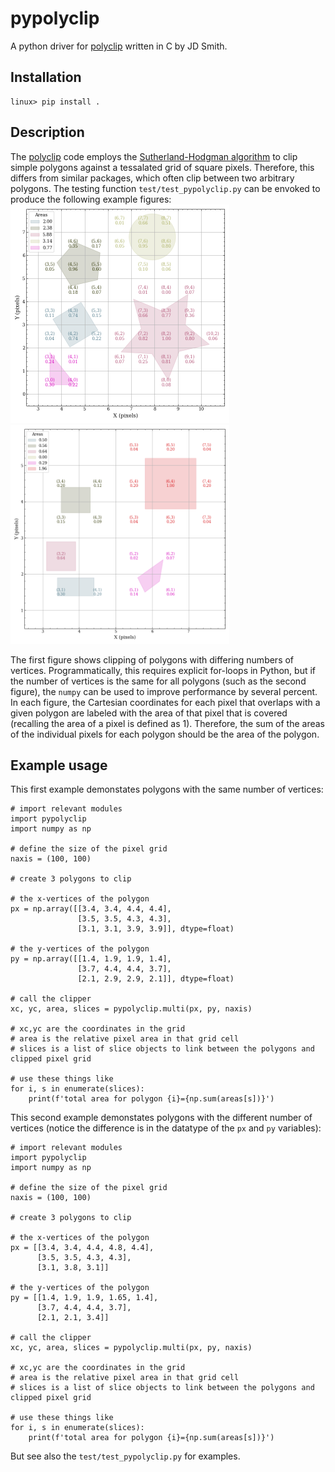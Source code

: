 # pypolyclip

A python driver for [polyclip](http://tir.astro.utoledo.edu/jdsmith/code/idl.php) written in C by JD Smith.

## Installation
```
linux> pip install .
```

## Description
The [polyclip](http://tir.astro.utoledo.edu/jdsmith/code/idl.php) code employs the 
[Sutherland-Hodgman algorithm](https://en.wikipedia.org/wiki/Sutherland–Hodgman_algorithm)
to clip simple polygons against a tessalated grid of square pixels.  Therefore, this differs from similar packages, which often clip between two arbitrary polygons.  The testing function `test/test_pypolyclip.py` can be envoked to produce the following example figures:
<img src="docs/_static/polygons.png"  width="350" height="350">
<img src="docs/_static/quadrilaterals.png"  width="350" height="350">

The first figure shows clipping of polygons with differing numbers of vertices.  Programmatically, this requires explicit for-loops in Python, but if the number of vertices is the same for all polygons (such as the second figure), the `numpy` can be used to improve performance by several percent.  In each figure, the Cartesian coordinates for each pixel that overlaps with a given polygon are labeled with the area of that pixel that is covered (recalling the area of a pixel is defined as 1).  Therefore, the sum of the areas of the individual pixels for each polygon should be the area of the polygon.

## Example usage
This first example demonstates polygons with the same number of vertices:

```
# import relevant modules
import pypolyclip
import numpy as np

# define the size of the pixel grid
naxis = (100, 100)

# create 3 polygons to clip

# the x-vertices of the polygon
px = np.array([[3.4, 3.4, 4.4, 4.4],
               [3.5, 3.5, 4.3, 4.3],
               [3.1, 3.1, 3.9, 3.9]], dtype=float)

# the y-vertices of the polygon
py = np.array([[1.4, 1.9, 1.9, 1.4],
               [3.7, 4.4, 4.4, 3.7],
               [2.1, 2.9, 2.9, 2.1]], dtype=float)

# call the clipper
xc, yc, area, slices = pypolyclip.multi(px, py, naxis)

# xc,yc are the coordinates in the grid
# area is the relative pixel area in that grid cell
# slices is a list of slice objects to link between the polygons and clipped pixel grid

# use these things like
for i, s in enumerate(slices):
	print(f'total area for polygon {i}={np.sum(areas[s])}')

```

This second example demonstates polygons with the different number of vertices (notice the difference is in the datatype of the `px` and `py` variables):

```
# import relevant modules
import pypolyclip
import numpy as np

# define the size of the pixel grid
naxis = (100, 100)

# create 3 polygons to clip

# the x-vertices of the polygon
px = [[3.4, 3.4, 4.4, 4.8, 4.4],
      [3.5, 3.5, 4.3, 4.3],
      [3.1, 3.8, 3.1]]

# the y-vertices of the polygon
py = [[1.4, 1.9, 1.9, 1.65, 1.4],
      [3.7, 4.4, 4.4, 3.7],
      [2.1, 2.1, 3.4]]

# call the clipper
xc, yc, area, slices = pypolyclip.multi(px, py, naxis)

# xc,yc are the coordinates in the grid
# area is the relative pixel area in that grid cell
# slices is a list of slice objects to link between the polygons and clipped pixel grid

# use these things like
for i, s in enumerate(slices):
	print(f'total area for polygon {i}={np.sum(areas[s])}')

```



But see also the `test/test_pypolyclip.py` for examples.










